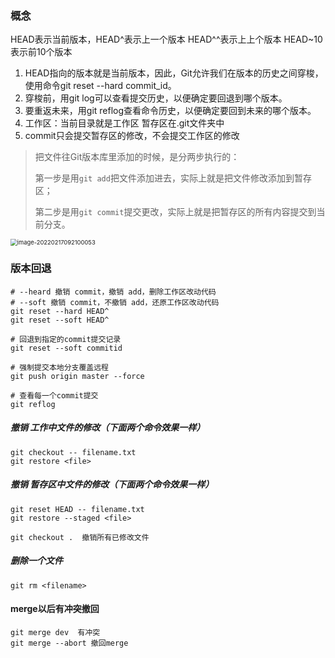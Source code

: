 

### 概念

HEAD表示当前版本，HEAD^表示上一个版本 HEAD^^表示上上个版本 HEAD~10表示前10个版本

1. HEAD指向的版本就是当前版本，因此，Git允许我们在版本的历史之间穿梭，使用命令git reset --hard commit_id。
2. 穿梭前，用git log可以查看提交历史，以便确定要回退到哪个版本。
3. 要重返未来，用git reflog查看命令历史，以便确定要回到未来的哪个版本。
3. 工作区：当前目录就是工作区  暂存区在.git文件夹中
3. commit只会提交暂存区的修改，不会提交工作区的修改

> 把文件往Git版本库里添加的时候，是分两步执行的：
>
> 第一步是用`git add`把文件添加进去，实际上就是把文件修改添加到暂存区；
>
> 第二步是用`git commit`提交更改，实际上就是把暂存区的所有内容提交到当前分支。

<img src="/Users/tianming/Library/Application%20Support/typora-user-images/image-20220217092100053.png" alt="image-20220217092100053" style="zoom: 67%;" />

### 版本回退
```shell
# --heard 撤销 commit，撤销 add，删除工作区改动代码
# --soft 撤销 commit，不撤销 add，还原工作区改动代码
git reset --hard HEAD^
git reset --soft HEAD^

# 回退到指定的commit提交记录
git reset --soft commitid

# 强制提交本地分支覆盖远程
git push origin master --force

# 查看每一个commit提交
git reflog
```



##### 撤销 工作中文件的修改（下面两个命令效果一样）

```shell
git checkout -- filename.txt
git restore <file>
```



##### 撤销 暂存区中文件的修改（下面两个命令效果一样）

```shell
git reset HEAD -- filename.txt
git restore --staged <file>

git checkout .  撤销所有已修改文件
```



##### 删除一个文件

```shell
git rm <filename>
```



#### merge以后有冲突撤回

```
git merge dev  有冲突
git merge --abort 撤回merge
```

